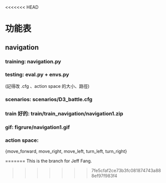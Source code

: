 <<<<<<< HEAD
# 功能表

## navigation
### training: navigation.py
### testing: eval.py + envs.py 
(記得改 .cfg 、action space 的大小、路徑)
### scenarios: scenarios/D3_battle.cfg
### train 好的: train/train_navigation/navigation1.zip
### gif: figrure/navigation1.gif
### action space:
{move_forward, move_right, move_left, turn_left, turn_right}




=======
This is the branch for Jeff Fang.
>>>>>>> 7fe5cfaf2ce73b3fc081874743a888ef97f983f4
